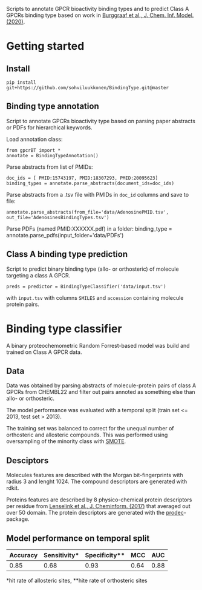 
Scripts to annotate GPCR bioactivity binding types and to predict Class A GPCRs binding type based on work in [Burggraaf et al., J. Chem. Inf. Model. (2020)](https://doi.org/10.1021/acs.jcim.0c00695).

# Getting started

## Install

    pip install git+https://github.com/sohviluukkonen/BindingType.git@master

## Binding type annotation

Script to annotate GPCRs bioactivity type based on parsing paper abstracts or PDFs for hierarchical keywords.

Load annotation class: 

    from gpcrBT import *
    annotate = BindingTypeAnnotation()

Parse abstracts from list of PMIDs:

    doc_ids = [ PMID:15743197, PMID:18307293, PMID:20095623]
    binding_types = annotate.parse_abstracts(document_ids=doc_ids)

Parse abstracts from a .tsv file with PMIDs in `doc_id` columns and save to file:

    annotate.parse_abstracts(from_file='data/AdenosinePMID.tsv', out_file='AdenosinesBindingTypes.tsv')

Parse PDFs (named PMID:XXXXXX.pdf) in a folder:
    binding_type = annotate.parse_pdfs(input_folder='data/PDFs')


## Class A binding type prediction

Script to predict binary binding type (allo- or orthosteric) of molecule targeting a class A GPCR.

    preds = predictor = BindingTypeClassifier('data/input.tsv')

with `input.tsv` with columns `SMILES` and `accession` containing molecule protein pairs.

# Binding type classifier

A binary proteochemometric Random Forrest-based model was build and trained on Class A GPCR data. 

## Data

Data was obtained by parsing abstracts of molecule-protein pairs of class A GPCRs from CHEMBL22 and filter out pairs annoted as something else than allo- or orthosteric.

 The model performance was evaluated with a temporal split (train set <= 2013, test set > 2013).

The training set was balanced to correct for the unequal number of orthosteric and allosteric compounds. This was performed using oversampling of the minority class with [SMOTE](https://https://imbalanced-learn.org/stable/references/generated/imblearn.over_sampling.SMOTE.html).

## Desciptors
Molecules features are described with the Morgan bit-fingerprints with radius 3 and lenght 1024. The compound descriptors are generated with rdkit.

Proteins features are described by 8 physico-chemical protein descriptors per residue from [Lenselink et al., J. Cheminform. (2017)](https://doi.org/10.1186/s13321-017-0232-0) that averaged out over 50 domain. The protein descriptors are generated with the [prodec](https://https://github.com/OlivierBeq/ProDEC)-package.


## Model performance on temporal split

| Accuracy | Sensitivity* | Specificity** | MCC  | AUC  |
|----------|--------------|---------------|------|------|
| 0.85     | 0.68         | 0.93          | 0.64 | 0.88 |

*hit rate of allosteric sites, **hite rate of orthosteric sites